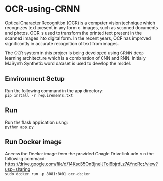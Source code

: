 # OCR-using-CRNN
Optical Character Recognition (OCR) is a computer vision technique which recognizes text present in any form of
images, such as scanned documents and photos. OCR is used to transform the printed text present in the scanned
images into digital form. In the recent years, OCR has improved significantly in accurate recognition of text from
images. 

The OCR system in this project is being developed using CRNN deep learning architecture which is a combination of CNN and RNN.
Initially MJSynth Synthetic word dataset is used to develop the model.

## Environment Setup
Run the following command in the app directory: <br>
`pip install -r requirements.txt`

## Run
Run the flask application using: <br>
`python app.py`

## Run Docker image
Access the Docker image from the provided Google Drive link adn run the following command:<br>
https://drive.google.com/file/d/14Ksd35OnBjnelJToi6bjrdLz7AYncRcz/view?usp=sharing <br>
`sudo docker run -p 8081:8001 ocr-docker`

